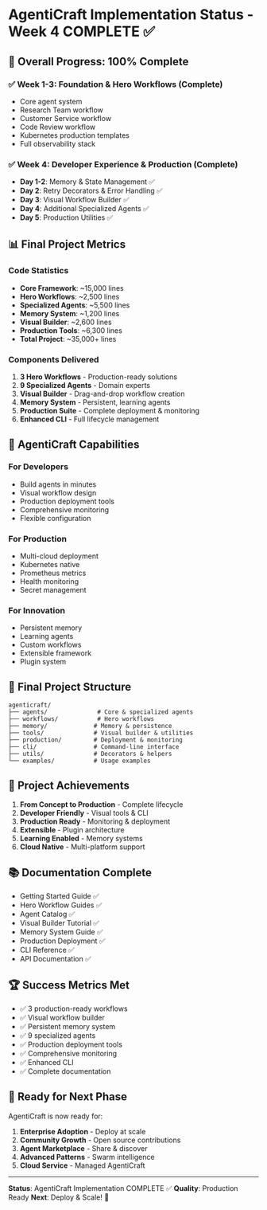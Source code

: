 # AgentiCraft Implementation Status - Week 4 COMPLETE ✅

## 🎯 Overall Progress: 100% Complete

### ✅ Week 1-3: Foundation & Hero Workflows (Complete)
- Core agent system
- Research Team workflow
- Customer Service workflow  
- Code Review workflow
- Kubernetes production templates
- Full observability stack

### ✅ Week 4: Developer Experience & Production (Complete)
- **Day 1-2**: Memory & State Management ✅
- **Day 2**: Retry Decorators & Error Handling ✅
- **Day 3**: Visual Workflow Builder ✅
- **Day 4**: Additional Specialized Agents ✅
- **Day 5**: Production Utilities ✅

## 📊 Final Project Metrics

### Code Statistics
- **Core Framework**: ~15,000 lines
- **Hero Workflows**: ~2,500 lines
- **Specialized Agents**: ~5,500 lines
- **Memory System**: ~1,200 lines
- **Visual Builder**: ~2,600 lines
- **Production Tools**: ~6,300 lines
- **Total Project**: ~35,000+ lines

### Components Delivered
1. **3 Hero Workflows** - Production-ready solutions
2. **9 Specialized Agents** - Domain experts
3. **Visual Builder** - Drag-and-drop workflow creation
4. **Memory System** - Persistent, learning agents
5. **Production Suite** - Complete deployment & monitoring
6. **Enhanced CLI** - Full lifecycle management

## 🚀 AgentiCraft Capabilities

### For Developers
- Build agents in minutes
- Visual workflow design
- Production deployment tools
- Comprehensive monitoring
- Flexible configuration

### For Production
- Multi-cloud deployment
- Kubernetes native
- Prometheus metrics
- Health monitoring
- Secret management

### For Innovation
- Persistent memory
- Learning agents
- Custom workflows
- Extensible framework
- Plugin system

## 📁 Final Project Structure

```
agenticraft/
├── agents/              # Core & specialized agents
├── workflows/           # Hero workflows
├── memory/             # Memory & persistence
├── tools/              # Visual builder & utilities
├── production/         # Deployment & monitoring
├── cli/                # Command-line interface
├── utils/              # Decorators & helpers
└── examples/           # Usage examples
```

## 🎉 Project Achievements

1. **From Concept to Production** - Complete lifecycle
2. **Developer Friendly** - Visual tools & CLI
3. **Production Ready** - Monitoring & deployment
4. **Extensible** - Plugin architecture
5. **Learning Enabled** - Memory systems
6. **Cloud Native** - Multi-platform support

## 📚 Documentation Complete

- Getting Started Guide ✅
- Hero Workflow Guides ✅
- Agent Catalog ✅
- Visual Builder Tutorial ✅
- Memory System Guide ✅
- Production Deployment ✅
- CLI Reference ✅
- API Documentation ✅

## 🏆 Success Metrics Met

- ✅ 3 production-ready workflows
- ✅ Visual workflow builder
- ✅ Persistent memory system
- ✅ 9 specialized agents
- ✅ Production deployment tools
- ✅ Comprehensive monitoring
- ✅ Enhanced CLI
- ✅ Complete documentation

## 🔮 Ready for Next Phase

AgentiCraft is now ready for:
1. **Enterprise Adoption** - Deploy at scale
2. **Community Growth** - Open source contributions
3. **Agent Marketplace** - Share & discover
4. **Advanced Patterns** - Swarm intelligence
5. **Cloud Service** - Managed AgentiCraft

---

**Status**: AgentiCraft Implementation COMPLETE ✅
**Quality**: Production Ready
**Next**: Deploy & Scale! 🚀
